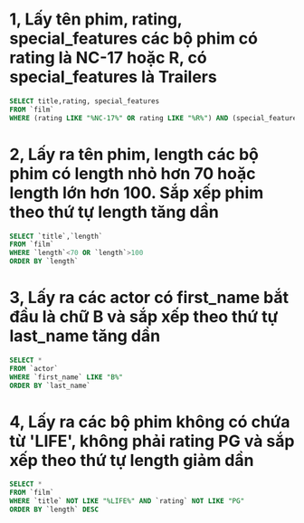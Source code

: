 # 1, Lấy tên phim, rating, special_features các bộ phim có rating là NC-17 hoặc R, có special_features là Trailers

```sql
SELECT title,rating, special_features
FROM `film` 
WHERE (rating LIKE "%NC-17%" OR rating LIKE "%R%") AND (special_features LIKE "%Trailers%")
```
# 2, Lấy ra tên phim, length các bộ phim có length nhỏ hơn 70 hoặc length lớn hơn 100. Sắp xếp phim theo thứ tự length tăng dần
```sql
SELECT `title`,`length`
FROM `film` 
WHERE `length`<70 OR `length`>100
ORDER BY `length`
```
# 3, Lấy ra các actor có first_name bắt đầu là chữ B và sắp xếp theo thứ tự last_name tăng dần
```sql
SELECT * 
FROM `actor` 
WHERE `first_name` LIKE "B%"
ORDER BY `last_name`
```
# 4, Lấy ra các bộ phim không có chứa từ 'LIFE', không phải rating PG và sắp xếp theo thứ tự length giảm dần
```sql
SELECT *
FROM `film` 
WHERE `title` NOT LIKE "%LIFE%" AND `rating` NOT LIKE "PG"
ORDER BY `length` DESC
```